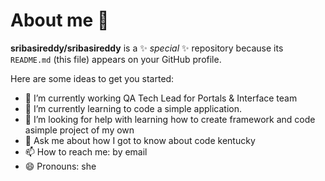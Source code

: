 # About me 👋


**sribasireddy/sribasireddy** is a ✨ _special_ ✨ repository because its `README.md` (this file) appears on your GitHub profile.

Here are some ideas to get you started:

- 🔭 I’m currently working QA Tech Lead for Portals & Interface team
- 🌱 I’m currently learning to code a simple application.
- 🤔 I’m looking for help with learning how to create framework and code asimple project of my own
- 💬 Ask me about how I got to know about code kentucky
- 📫 How to reach me: by email
- 😄 Pronouns: she


